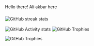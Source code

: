 ###
Hello there! 
Ali akbar here
###
![GitHub streak stats](https://github-readme-streak-stats.herokuapp.com/?user=2015n3192)  
<br/>
 ![GitHub Activity stats]( https://activity-graph.herokuapp.com/graph?username=2015n3192)
![GitHub Trophies ](https://github-profile-trophy.vercel.app/?username=2015n3192)  

![GitHub Trophies ](https://github-readme-stats.vercel.app/api/top-langs/?username=2015n3192)  
